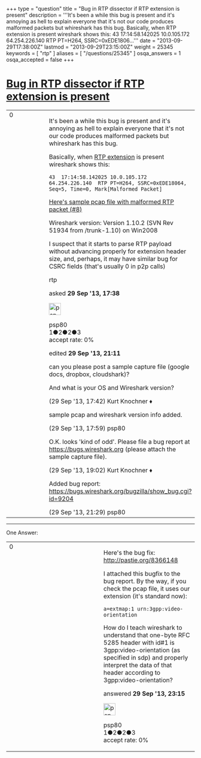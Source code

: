 +++
type = "question"
title = "Bug in RTP dissector if RTP extension is present"
description = '''It&#x27;s been a while this bug is present and it&#x27;s annoying as hell to explain everyone that it&#x27;s not our code produces malformed packets but whireshark has this bug. Basically, when RTP extension is present wireshark shows this: 43 17:14:58.142025 10.0.105.172 64.254.226.140 RTP PT=H264, SSRC=0xEDE1806...'''
date = "2013-09-29T17:38:00Z"
lastmod = "2013-09-29T23:15:00Z"
weight = 25345
keywords = [ "rtp" ]
aliases = [ "/questions/25345" ]
osqa_answers = 1
osqa_accepted = false
+++

<div class="headNormal">

# [Bug in RTP dissector if RTP extension is present](/questions/25345/bug-in-rtp-dissector-if-rtp-extension-is-present)

</div>

<div id="main-body">

<div id="askform">

<table id="question-table" style="width:100%;"><colgroup><col style="width: 50%" /><col style="width: 50%" /></colgroup><tbody><tr class="odd"><td style="width: 30px; vertical-align: top"><div class="vote-buttons"><span id="post-25345-upvote" class="ajax-command post-vote up" rel="nofollow" title="I like this post (click again to cancel)"> </span><div id="post-25345-score" class="post-score" title="current number of votes">0</div><span id="post-25345-downvote" class="ajax-command post-vote down" rel="nofollow" title="I dont like this post (click again to cancel)"> </span> <span id="favorite-mark" class="ajax-command favorite-mark" rel="nofollow" title="mark/unmark this question as favorite (click again to cancel)"> </span><div id="favorite-count" class="favorite-count"></div></div></td><td><div id="item-right"><div class="question-body"><p>It's been a while this bug is present and it's annoying as hell to explain everyone that it's not our code produces malformed packets but whireshark has this bug.</p><p>Basically, when <a href="http://tools.ietf.org/html/rfc3550#section-5.3.1">RTP extension</a> is present wireshark shows this:</p><pre><code>43  17:14:58.142025 10.0.105.172    64.254.226.140  RTP PT=H264, SSRC=0xEDE18064, Seq=5, Time=0, Mark[Malformed Packet]</code></pre><p><a href="https://docs.google.com/file/d/0B5G49ZxwEWB6TThwUktxbHQ2Mk0/edit?usp=sharing">Here's sample pcap file with malformed RTP packet (#8)</a></p><p>Wireshark version: Version 1.10.2 (SVN Rev 51934 from /trunk-1.10) on Win2008</p><p>I suspect that it starts to parse RTP payload without advancing properly for extension header size, and, perhaps, it may have similar bug for CSRC fields (that's usually 0 in p2p calls)</p></div><div id="question-tags" class="tags-container tags"><span class="post-tag tag-link-rtp" rel="tag" title="see questions tagged &#39;rtp&#39;">rtp</span></div><div id="question-controls" class="post-controls"></div><div class="post-update-info-container"><div class="post-update-info post-update-info-user"><p>asked <strong>29 Sep '13, 17:38</strong></p><img src="https://secure.gravatar.com/avatar/85a49cd89084e6512dee0f140e86d5b4?s=32&amp;d=identicon&amp;r=g" class="gravatar" width="32" height="32" alt="psp80&#39;s gravatar image" /><p><span>psp80</span><br />
<span class="score" title="1 reputation points">1</span><span title="2 badges"><span class="badge1">●</span><span class="badgecount">2</span></span><span title="2 badges"><span class="silver">●</span><span class="badgecount">2</span></span><span title="3 badges"><span class="bronze">●</span><span class="badgecount">3</span></span><br />
<span class="accept_rate" title="Rate of the user&#39;s accepted answers">accept rate:</span> <span title="psp80 has no accepted answers">0%</span></p></div><div class="post-update-info post-update-info-edited"><p><span> edited <strong>29 Sep '13, 21:11</strong> </span></p></div></div><div id="comments-container-25345" class="comments-container"><span id="25346"></span><div id="comment-25346" class="comment"><div id="post-25346-score" class="comment-score"></div><div class="comment-text"><p>can you please post a sample capture file (google docs, dropbox, cloudshark)?</p><p>And what is your OS and Wireshark version?</p></div><div id="comment-25346-info" class="comment-info"><span class="comment-age">(29 Sep '13, 17:42)</span> <span class="comment-user userinfo">Kurt Knochner ♦</span></div></div><span id="25348"></span><div id="comment-25348" class="comment"><div id="post-25348-score" class="comment-score"></div><div class="comment-text"><p>sample pcap and wireshark version info added.</p></div><div id="comment-25348-info" class="comment-info"><span class="comment-age">(29 Sep '13, 17:59)</span> <span class="comment-user userinfo">psp80</span></div></div><span id="25351"></span><div id="comment-25351" class="comment"><div id="post-25351-score" class="comment-score"></div><div class="comment-text"><p>O.K. looks 'kind of odd'. Please file a bug report at <a href="https://bugs.wireshark.org">https://bugs.wireshark.org</a> (please attach the sample capture file).</p></div><div id="comment-25351-info" class="comment-info"><span class="comment-age">(29 Sep '13, 19:02)</span> <span class="comment-user userinfo">Kurt Knochner ♦</span></div></div><span id="25355"></span><div id="comment-25355" class="comment"><div id="post-25355-score" class="comment-score"></div><div class="comment-text"><p>Added bug report: <a href="https://bugs.wireshark.org/bugzilla/show_bug.cgi?id=9204">https://bugs.wireshark.org/bugzilla/show_bug.cgi?id=9204</a></p></div><div id="comment-25355-info" class="comment-info"><span class="comment-age">(29 Sep '13, 21:29)</span> <span class="comment-user userinfo">psp80</span></div></div></div><div id="comment-tools-25345" class="comment-tools"></div><div class="clear"></div><div id="comment-25345-form-container" class="comment-form-container"></div><div class="clear"></div></div></td></tr></tbody></table>

------------------------------------------------------------------------

<div class="tabBar">

<span id="sort-top"></span>

<div class="headQuestions">

One Answer:

</div>

</div>

<span id="25356"></span>

<div id="answer-container-25356" class="answer answered-by-owner">

<table style="width:100%;"><colgroup><col style="width: 50%" /><col style="width: 50%" /></colgroup><tbody><tr class="odd"><td style="width: 30px; vertical-align: top"><div class="vote-buttons"><span id="post-25356-upvote" class="ajax-command post-vote up" rel="nofollow" title="I like this post (click again to cancel)"> </span><div id="post-25356-score" class="post-score" title="current number of votes">0</div><span id="post-25356-downvote" class="ajax-command post-vote down" rel="nofollow" title="I dont like this post (click again to cancel)"> </span></div></td><td><div class="item-right"><div class="answer-body"><p>Here's the bug fix: <a href="http://pastie.org/8366148">http://pastie.org/8366148</a></p><p>I attached this bugfix to the bug report. By the way, if you check the pcap file, it uses our extension (it's standard now):</p><pre><code>a=extmap:1 urn:3gpp:video-orientation</code></pre><p>How do I teach wireshark to understand that one-byte RFC 5285 header with id#1 is 3gpp:video-orientation (as specified in sdp) and properly interpret the data of that header according to 3gpp:video-orientation?</p></div><div class="answer-controls post-controls"></div><div class="post-update-info-container"><div class="post-update-info post-update-info-user"><p>answered <strong>29 Sep '13, 23:15</strong></p><img src="https://secure.gravatar.com/avatar/85a49cd89084e6512dee0f140e86d5b4?s=32&amp;d=identicon&amp;r=g" class="gravatar" width="32" height="32" alt="psp80&#39;s gravatar image" /><p><span>psp80</span><br />
<span class="score" title="1 reputation points">1</span><span title="2 badges"><span class="badge1">●</span><span class="badgecount">2</span></span><span title="2 badges"><span class="silver">●</span><span class="badgecount">2</span></span><span title="3 badges"><span class="bronze">●</span><span class="badgecount">3</span></span><br />
<span class="accept_rate" title="Rate of the user&#39;s accepted answers">accept rate:</span> <span title="psp80 has no accepted answers">0%</span></p></div></div><div id="comments-container-25356" class="comments-container"></div><div id="comment-tools-25356" class="comment-tools"></div><div class="clear"></div><div id="comment-25356-form-container" class="comment-form-container"></div><div class="clear"></div></div></td></tr></tbody></table>

</div>

<div class="paginator-container-left">

</div>

</div>

</div>

